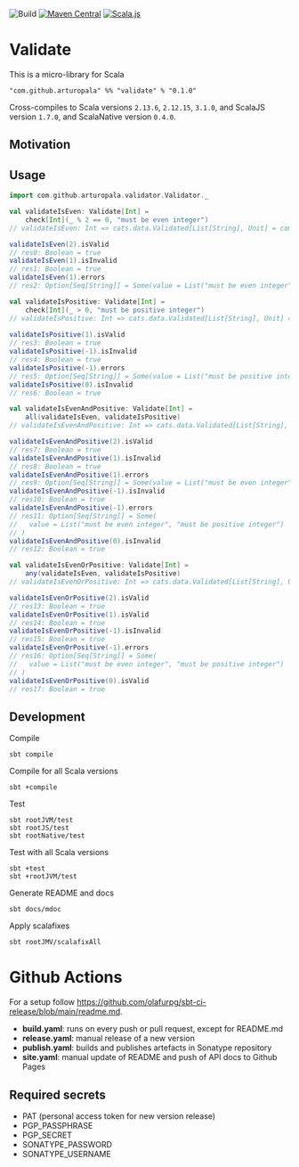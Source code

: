 ![Build](https://github.com/arturopala/validator/workflows/Build/badge.svg) [![Maven Central](https://maven-badges.herokuapp.com/maven-central/com.github.arturopala/validator_2.13/badge.svg)](https://maven-badges.herokuapp.com/maven-central/com.github.arturopala/validator_2.13)
[![Scala.js](https://www.scala-js.org/assets/badges/scalajs-1.5.0.svg)](https://www.scala-js.org)

Validate
===

This is a micro-library for Scala

    "com.github.arturopala" %% "validate" % "0.1.0"

Cross-compiles to Scala versions `2.13.6`, `2.12.15`, `3.1.0`, 
and ScalaJS version `1.7.0`, and ScalaNative version `0.4.0`.

Motivation
---

Usage
---

```scala
import com.github.arturopala.validator.Validator._

val validateIsEven: Validate[Int] = 
    check[Int](_ % 2 == 0, "must be even integer")
// validateIsEven: Int => cats.data.Validated[List[String], Unit] = com.github.arturopala.validator.Validator$$$Lambda$7914/253890261@7527b8d6

validateIsEven(2).isValid
// res0: Boolean = true
validateIsEven(1).isInvalid
// res1: Boolean = true
validateIsEven(1).errors
// res2: Option[Seq[String]] = Some(value = List("must be even integer"))

val validateIsPositive: Validate[Int] = 
    check[Int](_ > 0, "must be positive integer")
// validateIsPositive: Int => cats.data.Validated[List[String], Unit] = com.github.arturopala.validator.Validator$$$Lambda$7914/253890261@647dd75b
  
validateIsPositive(1).isValid  
// res3: Boolean = true  
validateIsPositive(-1).isInvalid    
// res4: Boolean = true    
validateIsPositive(-1).errors  
// res5: Option[Seq[String]] = Some(value = List("must be positive integer"))  
validateIsPositive(0).isInvalid 
// res6: Boolean = true 

val validateIsEvenAndPositive: Validate[Int] = 
    all(validateIsEven, validateIsPositive)
// validateIsEvenAndPositive: Int => cats.data.Validated[List[String], Unit] = com.github.arturopala.validator.Validator$$$Lambda$7917/1756804697@473a50fb

validateIsEvenAndPositive(2).isValid  
// res7: Boolean = true  
validateIsEvenAndPositive(1).isInvalid  
// res8: Boolean = true  
validateIsEvenAndPositive(1).errors  
// res9: Option[Seq[String]] = Some(value = List("must be even integer"))  
validateIsEvenAndPositive(-1).isInvalid    
// res10: Boolean = true    
validateIsEvenAndPositive(-1).errors  
// res11: Option[Seq[String]] = Some(
//   value = List("must be even integer", "must be positive integer")
// )  
validateIsEvenAndPositive(0).isInvalid 
// res12: Boolean = true 

val validateIsEvenOrPositive: Validate[Int] = 
    any(validateIsEven, validateIsPositive)
// validateIsEvenOrPositive: Int => cats.data.Validated[List[String], Unit] = com.github.arturopala.validator.Validator$$$Lambda$7922/763818030@1b26afaf

validateIsEvenOrPositive(2).isValid   
// res13: Boolean = true   
validateIsEvenOrPositive(1).isValid   
// res14: Boolean = true   
validateIsEvenOrPositive(-1).isInvalid    
// res15: Boolean = true    
validateIsEvenOrPositive(-1).errors  
// res16: Option[Seq[String]] = Some(
//   value = List("must be even integer", "must be positive integer")
// )  
validateIsEvenOrPositive(0).isValid 
// res17: Boolean = true
```

Development
---

Compile

    sbt compile

Compile for all Scala versions

    sbt +compile

Test

    sbt rootJVM/test
    sbt rootJS/test
    sbt rootNative/test

Test with all Scala versions

    sbt +test
    sbt +rootJVM/test


Generate README and docs

    sbt docs/mdoc

Apply scalafixes

    sbt rootJMV/scalafixAll    

Github Actions
===

For a setup follow <https://github.com/olafurpg/sbt-ci-release/blob/main/readme.md>.

 - **build.yaml**: runs on every push or pull request, except for README.md
 - **release.yaml**: manual release of a new version
 - **publish.yaml**: builds and publishes artefacts in Sonatype repository
 - **site.yaml**: manual update of README and push of API docs to Github Pages

 Required secrets
 ---

- PAT (personal access token for new version release)
- PGP_PASSPHRASE
- PGP_SECRET
- SONATYPE_PASSWORD
- SONATYPE_USERNAME
